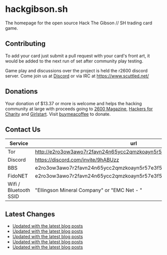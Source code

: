 # hackgibson.sh
The homepage for the open source Hack The Gibson // SH trading card game.


## Contributing

To add your card just submit a pull request with your card's front art, it would be added to the next run of set after community play testing.

Game play and discussions over the project is held the r2600 discord server. Come join us at [Discord](https://discord.com/invite/9hABUzz) or via IRC at https://www.scuttled.net/


## Donations

Your donation of $13.37 or more is welcome and helps the hacking community at large with proceeds going to [2600 Magazine](https://2600.com/), [Hackers for Charity](https://hackersforcharity.org) and [Girlstart](https://girlstart.org).  Visit [buymeacoffee](https://www.buymeacoffee.com/hackgibson.sh) to donate.


## Contact Us

Service | url
-|-
Tor | http://e2ro3ow3awo7r2favn24n65ycc2qmzkoayn5r57e3f56nvjwdcgg32ad.onion
Discord | https://discord.com/invite/9hABUzz
BBS | e2ro3ow3awo7r2favn24n65ycc2qmzkoayn5r57e3f56nvjwdcgg32ad.onion:23
FidoNET | e2ro3ow3awo7r2favn24n65ycc2qmzkoayn5r57e3f56nvjwdcgg32ad.onion:24554
Wifi / Bluetooth SSID | "Ellingson Mineral Company" or "EMC Net - <fidonet address>"

## Latest Changes
<!-- BLOG-POST-LIST:START -->
- [Updated with the latest blog posts](https://github.com/DFW2600/hackgibson.sh/commit/e11ea67547c053188923b34949b4508309a01a85)
- [Updated with the latest blog posts](https://github.com/DFW2600/hackgibson.sh/commit/e408d42c9ab751fd5fa28031c2d601a0ff791bc3)
- [Updated with the latest blog posts](https://github.com/DFW2600/hackgibson.sh/commit/67415d366485ff7c24b5c3e9d576340e698bc8c7)
- [Updated with the latest blog posts](https://github.com/DFW2600/hackgibson.sh/commit/0fde83c9f76a85dba5f7e89c9205449d6604baea)
- [Updated with the latest blog posts](https://github.com/DFW2600/hackgibson.sh/commit/e1e268cbeec0ef7e22326e7c62e5a7afaac7ed3d)
<!-- BLOG-POST-LIST:END -->
